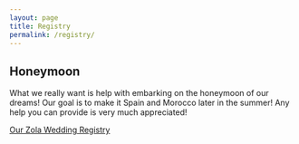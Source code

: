 ```yaml
---
layout: page
title: Registry
permalink: /registry/
---
```

## Honeymoon
What we really want is help with embarking on the honeymoon of our dreams! Our goal is to make it Spain and Morocco later in the summer! Any help you can provide is very much appreciated!

<a class="zola-registry-embed" href="www.zola.com/registry/safiyaandnick" data-registry-key="safiyaandnick">Our Zola Wedding Registry</a><script>!function(e,t,n){var s,a=e.getElementsByTagName(t)[0];e.getElementById(n)||(s=e.createElement(t),s.id=n,s.async=!0,s.src="https://widget.zola.com/js/widget.js",a.parentNode.insertBefore(s,a))}(document,"script","zola-wjs");</script>



